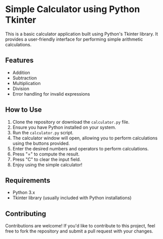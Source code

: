 # Simple Calculator using Python Tkinter

This is a basic calculator application built using Python's Tkinter library. It provides a user-friendly interface for performing simple arithmetic calculations.

## Features

- Addition
- Subtraction
- Multiplication
- Division
- Error handling for invalid expressions

## How to Use

1. Clone the repository or download the `calculator.py` file.
2. Ensure you have Python installed on your system.
3. Run the `calculator.py` script.
4. The calculator window will open, allowing you to perform calculations using the buttons provided.
5. Enter the desired numbers and operators to perform calculations.
6. Press "=" to compute the result.
7. Press "C" to clear the input field.
8. Enjoy using the simple calculator!

## Requirements

- Python 3.x
- Tkinter library (usually included with Python installations)

## Contributing

Contributions are welcome! If you'd like to contribute to this project, feel free to fork the repository and submit a pull request with your changes.

